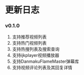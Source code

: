 # 更新日志

### v0.1.0
1. 支持推荐视频列表
2. 支持热门视频列表
3. 支持热搜列表及搜索查询
4. 支持ijkplayer视频播放器
5. 支持DanmakuFlameMaster弹幕库
6. 支持视频评论列表及其回复详情
